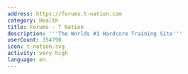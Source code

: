 ```yaml
---
address: https://forums.t-nation.com
category: Health
title: Forums - T Nation
description: '''The Worlds #1 Hardcore Training Site'''
userCount: 354790
icon: t-nation.svg
activity: very high
language: en
---
```


